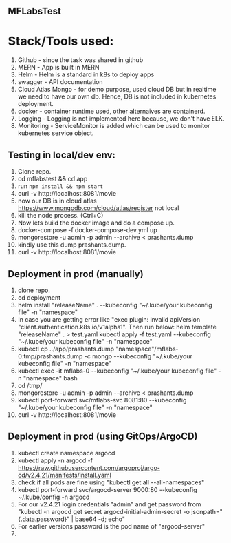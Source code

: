 ## MFLabsTest

# Stack/Tools used:
1) Github               - since the task was shared in github
2) MERN                 - App is built in MERN
3) Helm                 - Helm is a standard in k8s to deploy apps
4) swagger              - API documentation
5) Cloud Atlas Mongo    - for demo purpose, used cloud DB but in realtime we need to have our own db. Hence, DB is not included in kubernetes deployment.
6) docker               - container runtime used, other alternaives are containerd.
7) Logging              - Logging is not implemented here because, we don't have ELK.
8) Monitoring           - ServiceMonitor is added which can be used to monitor kubernetes service object.

## Testing in local/dev env:
1) Clone repo.
2) cd mflabstest && cd app
3) run `npm install && npm start`
4) curl -v http://localhost:8081/movie
5) now our DB is in cloud atlas https://www.mongodb.com/cloud/atlas/register not local
6) kill the node process. (Ctrl+C)
7) Now lets build the docker image and do a compose up.
8) docker-compose -f docker-compose-dev.yml up
9) mongorestore -u admin -p admin --archive < prashants.dump
10) kindly use this dump prashants.dump.
11) curl -v http://localhost:8081/movie

## Deployment in prod (manually)
1) clone repo.
2) cd deployment
3) helm install "releaseName"  . --kubeconfig "~/.kube/your kubeconfig file" -n "namespace"
4) In case you are getting error like "exec plugin: invalid apiVersion "client.authentication.k8s.io/v1alpha1".
Then run below:
helm template "releaseName" . > test.yaml
kubectl apply -f test.yaml --kubeconfig "~/.kube/your kubeconfig file" -n "namespace"
5) kubectl cp ../app/prashants.dump "namespace"/mflabs-0:tmp/prashants.dump -c mongo --kubeconfig "~/.kube/your kubeconfig file" -n "namespace"
6) kubectl exec -it mflabs-0  --kubeconfig "~/.kube/your kubeconfig file" -n "namespace" bash
7) cd /tmp/
8) mongorestore -u admin -p admin --archive < prashants.dump 
9) kubectl port-forward svc/mflabs-svc 8081:80 --kubeconfig "~/.kube/your kubeconfig file" -n "namespace"
10) curl -v http://localhost:8081/movie

## Deployment in prod (using GitOps/ArgoCD)
1) kubectl create namespace argocd
2) kubectl apply -n argocd -f https://raw.githubusercontent.com/argoproj/argo-cd/v2.4.21/manifests/install.yaml
3) check if all pods are fine using "kubectl get all --all-namespaces"
4) kubectl port-forward svc/argocd-server 9000:80 --kubeconfig ~/.kube/config -n argocd
4) For our v2.4.21 login credentials "admin" and get password from "kubectl -n argocd get secret argocd-initial-admin-secret -o jsonpath="{.data.password}" | base64 -d; echo"
5) For earlier versions password is the pod name of "argocd-server"
6) 